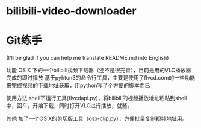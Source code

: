# bilibili-video-downloader
# Git练手

(I'll be glad if you can help me translate README.md into English)

功能
OS X 下的一个bilibili视频下载器（还不是很完善），目前是用的VLC播放器完成的即时播放
基于pyhton3的命令行工具，主要是使用了flvcd.com的一些功能来完成视频的下载地址获取，用python写了个方便的脚本而已

使用方法
shell下运行工具(flvcdapi.py)，将bilibili的视频播放地址粘贴到shell中，回车，开始下载，同时打开VLC进行播放，就酱。

其他
加了一个OS X的剪切版工具（osx-clip.py），方便批量复制视频地址用。
